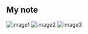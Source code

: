 ## My note
![image1](https://github.com/Rowing0914/Review_Reinforcement_Learning/blob/master/review_ucl_rl/Lec03_Planning_by_Dynamic_Programming/images/1.JPG)
![image2](https://github.com/Rowing0914/Review_Reinforcement_Learning/blob/master/review_ucl_rl/Lec03_Planning_by_Dynamic_Programming/images/2.JPG)
![image3](https://github.com/Rowing0914/Review_Reinforcement_Learning/blob/master/review_ucl_rl/Lec03_Planning_by_Dynamic_Programming/images/3.JPG)